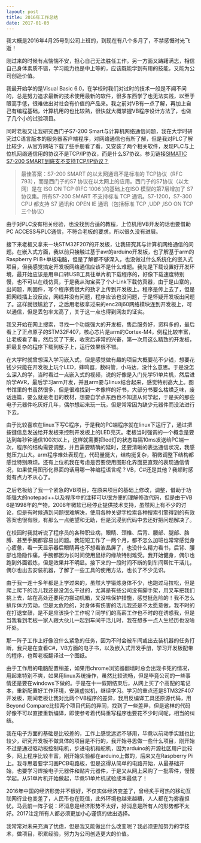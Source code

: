 ```yaml
---
layout: post
title: 2016年工作总结
date: 2017-01-03
---
```


我大概是2016年4月25号到公司上班的，到现在有八个多月了，不禁感慨时光飞逝！

刚过来的时候有点惴惴不安，担心自己无法胜任工作。另一方面又踌躇满志，相信自己身体素质不错，学习能力也是中上等的，应该既能学到有用的技能，又能为公司创造价值。

我最开始学的是Visual Basic 6.0，在学校时我们对过时的技术一般是不闻不问的，总是努力追求最新的技术使用最新的软件，很多东西学了也无法实践，以至于眼高手低，很难做出对社会有价值的产品来。我之前对VB有一点了解，再加上自己有编程基础，计算机用的也比较熟，很快就大概掌握VB程序设计方法了，也做了几个小的试验项目。

同时老板又让我研究西门子S7-200 Smart与计算机网络通信问题，我在大学时研究过C语言版本的服务器客户端程序，对网络通信也有所了解，但是我对PLC了解比较少，从官方网站下载了些手册看了看，又安装了两个相关软件，发现PLC与上位机网络通信用的协议不是TCP/IP协议，而是什么S7协议。参见链接[SIMATIC S7-200 SMART到底支不支持TCP/IP协议？](http://www.ad.siemens.com.cn/service/answer/solution.aspx?Q_ID=114158&cid=1076)

>最佳答案：S7-200 SMART 的以太网通讯不是标准的 TCP协议（RFC 793），而是西门子的S7 协议在以太网上的应用。西门子的S7协议（以太网）是在 ISO ON TCP (RFC 1006 )的基础上在ISO 模型的第7层增加了 S7协议集。所有S7-200 SMART 不支持标准 TCP 通讯。S7-1200，S7-300 CPU 都支持 S7 通讯和 OPEN IE 通讯（包括标准 TCP ,UDP ,ISO ON TCP三个协议）

由于对PLC没有相关经验，也没找到合适的教程，上位机用VB开发的话也要借助PC ACCESS与PLC通信，不符合老板的要求，所以很久没有进展。

接下来老板又拿来一块STM32F207的开发板，让我研究其与计算机网络通信的问题。在嵌入式方面，我以前只接触过基于avr的arduino开发板，也了解基于arm的Raspberry Pi B+单板电脑，但是了解都不够深入，也没做过什么系统化的嵌入式项目，但我感觉搞定开发板网络通信应该不是什么难题。我先是下载设置好开发环境，最开始应该是用串口转USB工具往单片机下载程序的，好像下载速度特别慢，也不可以在线仿真，于是我从淘宝买了个J-Link下载仿真器，由于是山寨的，出问题，刷固件，写个程序费很大的劲才上传到开发板上。程序是传上去了，但是把网线插上没反应，网线并没有问题，程序应该也没问题，于是怀疑开发板出问题了。这样就很尴尬了，之后用老板拿过来的enc28j60网络模块连到开发板上，可以通信，但是丢包率太高了，关于这一点也得到网友的证实。

我又开始在网上搜索，寻找一个功能强大的开发板，售后服务好，资料多的，最后看上了正点原子的STM32F407，核心芯片是arm的Cortex-M4，例程比较丰富，让老板看了看，然后买了下来，收货后非常的兴奋，第一次用这么精致的开发板，把最复杂的程序下载到板子上，运行效果很不错。

在大学时就曾想深入学习嵌入式，但是感觉做有趣的项目大概要花不少钱，想要花钱少只能在开发板上玩个LED，蜂鸣器，数码管，小马达，没什么意思。于是没怎么深入的学，当时看过一点嵌入式的视频，说的好像是入门先学51单片机，然后进阶学AVR，最后学习arm开发，并且arm要与linux结合起来，感觉特别高大上。图书馆里的书虽然很多，但是很难找到一本像样的好书，大部分书要么枯燥乏味，废话连篇，要么就是老旧的教材，想要自学点东西也不知道从何学起，于是买的那些电子元器件吃灰好几年，偶尔想起来玩一玩，但是常常因为缺少元器件而没法进行下去。

由于比较喜欢在linux下写C程序，于是我的PC端程序就在linux下运行了，通过把按键信息发送给开发板来控制开发板上的LED亮灭。老板当时强调的一个概念是要达到每秒钟通信100次以上，这样就需要把led灯的状态每隔10ms发送给PC端一次，程序的结构需要调整，并且需要精确的延时，还要清晰的表达通信状况，我感觉压力山大。arm程序难处表现在，代码量挺大，结构挺复杂，稍微调整下结构都感觉特别麻烦。还有上位机我在考虑是否要使用图形化界面更直观的表现通信情况，如果使用图形化界面的话用哪一种编程语言呢？VB，C#还是其他？我顿时感觉有点力不从心了。

之后老板给了我一个紧急的VB项目，在原来项目的基础上修改，调整，借助于功能强大的notepad++以及程序中的注释可以很方便的理解修改代码，但是由于VB 6是1998年的产物，2008年微软已经停止提供技术支持，虽然网上有不少的讨论，但是有时候遇到问题很难解决，使用各种关键字检索各种搜索引擎得到的有效答案也很有限，有那么一点绝望和无助，但是沉浸到代码中去还好把问题解决了。

在校园时我就听说了程序员的各种职业病，眼睛、颈椎、后背、腰部、腿部、胳膊、甚至手腕都容易出问题。我短短工作了一两个月，都不怎么加班也常常感觉身心疲惫，看一天显示器后眼睛再也不想看液晶屏了，也没什么精力看书，后背、腰部也隐隐作痛，手腕都因为长时间使用鼠标的缘故特别难受。我开始健身，偶尔也跑到外面锻炼，但是效果并不明显。接下来的一段时间不断的到车间帮忙干活儿，偶尔也出去安装机器，了解了一些工具的使用方法，也长了不少见识。

由于我一连十多年都是上学过来的，虽然大学锻炼身体不少，也跑过马拉松，但是爬上爬下的活儿我还是没怎么干过的，尤其是有些公司没有脚手架，用叉车把我们挑上去，站在高处还要用力挪动机箱，又没啥保护措施，感觉挺危险的！我不怎么排斥体力劳动，但是太危险的，对身体有伤害的活儿我还是不太愿意做，我不时的在打退堂鼓，是不是应该换个工作呢？同学们的高薪工作也不时的在诱惑我，但是当我看到老板一家人跟大伙儿一起到车间干活儿时，我在想多一点人生经历也没啥坏处。

那一阵子工作上好像没什么紧急的任务，因为不时会被车间或出去装机器的任务打断，我只是在查看C#，VB方面的电子书，以及嵌入式开发手册，学习开发板配带的程序，也帮老板翻译过一个图纸。

由于工作用的电脑配置稍差，如果用chrome浏览器翻墙时总会出现卡死的情况，用起来特别不爽，如果用linux系统操作，虽然比较流畅，但是毕竟公司的一些事情还是要在windows下做的。于是在十一假期结束后，从网上买了个高配的笔记本，重新配置好工作环境，安装虚拟机，继续学习。学习的重点还是STM32F407开发板，期间老板让我对比两个VB程序的差异，我用反编译工具还原源代码，用Beyond Compare比较两个项目代码的异同，找到了一些差异，但是这样的代码好像不可以直接重新编译，即使参考着代码重写程序也要花不少时间呢，相当的纠结。

我在电子方面的基础是比较差的，工作上感觉远远不够用，毕竟以前动手实践也比较少，研究开发板不做具体的项目是不行的，我开始寻思做一些什么项目，刚开始不过是通过驱动板控制电机，步进电机和舵机，因为arduino的开源社区用户比较多，网上程序比较丰富，刚开始实验都在arduino上做的，后来又在Raspberry Pi上。我寻思着要学习画PCB电路板，但是这得从简单的电路开始，从最基础开始，也要学习焊接电子元器件和贴片元器件，于是又从网上采购了一批零件，慢慢学起。从51单片机开始做起，毕竟51单片机试验成本最低了！

2016年中国的经济形势并不很好，不仅实体经济变差了，曾经炙手可热的移动互联网行业也变差了，人民币也在贬值，此外环境也越来越糟，人人都在为雾霾担忧。马云前一阵子说：坏消息是经济形势不太好，好消息是所有人的形势都不太好。2017注定所有人都必须更加小心谨慎的做出选择。

我常常对未来充满了忧虑，但是我又能做出什么改变呢？我必须更加努力的学技术，做项目，积累经验，努力为公司创造更大的价值。